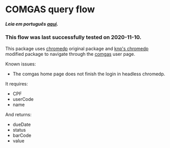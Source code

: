 # COMGAS query flow
##### _Leia em português [aqui](https://github.com/ozzono/comgas_invoice/blob/master/README_pt.md)._
### This flow was last successfully tested on 2020-11-10.
	
This package uses [chromedp](https://github.com/chromedp/chromedp) original package and [knp's chromedp](github.com/knq/chromedp/kb) modified package to navigate through the [comgas](https://virtual.comgas.com.br/#/comgasvirtual/historicoFaturas) user page.

Known issues:
- The comgas home page does not finish the login in headless chromedp.


It requires:
- CPF
- userCode
- name

And returns:
- dueDate
- status
- barCode
- value